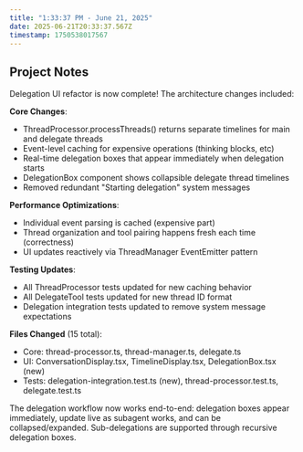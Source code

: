 ```yaml
---
title: "1:33:37 PM - June 21, 2025"
date: 2025-06-21T20:33:37.567Z
timestamp: 1750538017567
---
```


## Project Notes

Delegation UI refactor is now complete! The architecture changes included:

**Core Changes**:
- ThreadProcessor.processThreads() returns separate timelines for main and delegate threads
- Event-level caching for expensive operations (thinking blocks, etc)
- Real-time delegation boxes that appear immediately when delegation starts
- DelegationBox component shows collapsible delegate thread timelines
- Removed redundant "Starting delegation" system messages

**Performance Optimizations**:
- Individual event parsing is cached (expensive part)
- Thread organization and tool pairing happens fresh each time (correctness)
- UI updates reactively via ThreadManager EventEmitter pattern

**Testing Updates**:
- All ThreadProcessor tests updated for new caching behavior
- All DelegateTool tests updated for new thread ID format  
- Delegation integration tests updated to remove system message expectations

**Files Changed** (15 total):
- Core: thread-processor.ts, thread-manager.ts, delegate.ts
- UI: ConversationDisplay.tsx, TimelineDisplay.tsx, DelegationBox.tsx (new)
- Tests: delegation-integration.test.ts (new), thread-processor.test.ts, delegate.test.ts

The delegation workflow now works end-to-end: delegation boxes appear immediately, update live as subagent works, and can be collapsed/expanded. Sub-delegations are supported through recursive delegation boxes.
